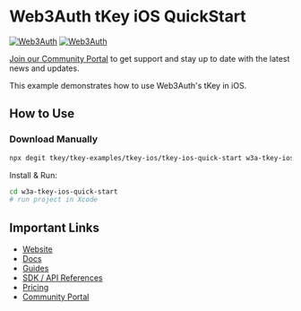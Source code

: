 # Web3Auth tKey iOS QuickStart

[![Web3Auth](https://img.shields.io/badge/Web3Auth-SDK-blue)](https://web3auth.io/docs/sdk/core-kit/tkey-ios)
[![Web3Auth](https://img.shields.io/badge/Web3Auth-Community-cyan)](https://community.web3auth.io)

[Join our Community Portal](https://community.web3auth.io/) to get support and stay up to date with the latest news and updates.

This example demonstrates how to use Web3Auth's tKey in iOS.

## How to Use

### Download Manually

```bash
npx degit tkey/tkey-examples/tkey-ios/tkey-ios-quick-start w3a-tkey-ios-quick-start
```

Install & Run:

```bash
cd w3a-tkey-ios-quick-start
# run project in Xcode
```

## Important Links

- [Website](https://web3auth.io)
- [Docs](https://web3auth.io/docs)
- [Guides](https://web3auth.io/docs/content-hub?type=guides)
- [SDK / API References](https://web3auth.io/docs/sdk)
- [Pricing](https://web3auth.io/pricing.html)
- [Community Portal](https://community.web3auth.io)
